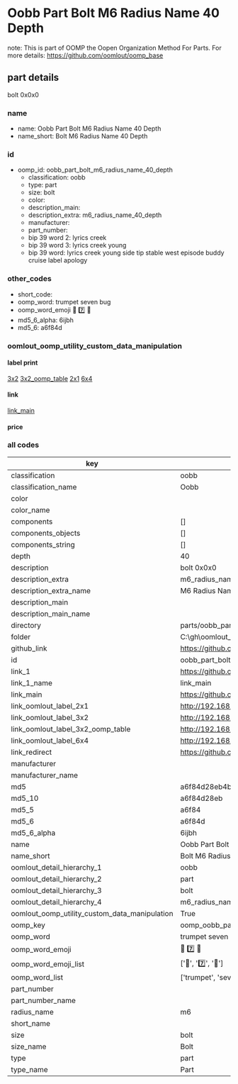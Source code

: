 # Oobb Part Bolt M6 Radius Name 40 Depth  

note: This is part of OOMP the Oopen Organization Method For Parts. For more details: https://github.com/oomlout/oomp_base

##  part details
  



bolt 0x0x0



### name
* name: Oobb Part Bolt M6 Radius Name 40 Depth
* name_short: Bolt M6 Radius Name 40 Depth
### id
* oomp_id: oobb_part_bolt_m6_radius_name_40_depth
  * classification: oobb
  * type: part
  * size: bolt
  * color: 
  * description_main: 
  * description_extra: m6_radius_name_40_depth
  * manufacturer: 
  * part_number: 
  * bip 39 word 2: lyrics creek
  * bip 39 word 3: lyrics creek young
  * bip 39 word: lyrics creek young side tip stable west episode buddy cruise label apology

### other_codes
* short_code: 
* oomp_word: trumpet seven bug
* oomp_word_emoji :trumpet: :seven: :bug:
* md5_6_alpha: 6ijbh
* md5_6: a6f84d






### oomlout_oomp_utility_custom_data_manipulation
#### label print
[3x2](http://192.168.1.245:1112/?label=oomp%206ijbh)
[3x2_oomp_table](http://192.168.1.108:1112/?label=oomp%206ijbh)
[2x1](http://192.168.1.242:1112/?label=oomp%206ijbh)
[6x4](http://192.168.1.55:1112/?label=oomp%206ijbh)    

#### link

[link_main](https://github.com/oomlout/oomlout_oobb_version_4_generated_parts/tree/main/navigation_oomp/oobb/part/bolt//m6_radius_name_40_depth/part)                              

#### price







### all codes 
| key | value |  
| --- | --- |  
| classification | oobb |  
| classification_name | Oobb |  
| color |  |  
| color_name |  |  
| components | [] |  
| components_objects | [] |  
| components_string | [] |  
| depth | 40 |  
| description | bolt 0x0x0 |  
| description_extra | m6_radius_name_40_depth |  
| description_extra_name | M6 Radius Name 40 Depth |  
| description_main |  |  
| description_main_name |  |  
| directory | parts/oobb_part_bolt_m6_radius_name_40_depth |  
| folder | C:\gh\oomlout_oobb_version_4_generated_parts\parts\oobb_part_bolt_m6_radius_name_40_depth |  
| github_link | https://github.com/oomlout/oomlout_oomp_part_src/tree/main/parts/oobb_part_bolt_m6_radius_name_40_depth |  
| id | oobb_part_bolt_m6_radius_name_40_depth |  
| link_1 | https://github.com/oomlout/oomlout_oobb_version_4_generated_parts/tree/main/navigation_oomp/oobb/part/bolt//m6_radius_name_40_depth/part |  
| link_1_name | link_main |  
| link_main | https://github.com/oomlout/oomlout_oobb_version_4_generated_parts/tree/main/navigation_oomp/oobb/part/bolt//m6_radius_name_40_depth/part |  
| link_oomlout_label_2x1 | http://192.168.1.242:1112/?label=oomp%206ijbh |  
| link_oomlout_label_3x2 | http://192.168.1.245:1112/?label=oomp%206ijbh |  
| link_oomlout_label_3x2_oomp_table | http://192.168.1.108:1112/?label=oomp%206ijbh |  
| link_oomlout_label_6x4 | http://192.168.1.55:1112/?label=oomp%206ijbh |  
| link_redirect | https://github.com/oomlout/oomlout_oobb_version_4_generated_parts/tree/main/parts/hardware_bolt_m6_40 |  
| manufacturer |  |  
| manufacturer_name |  |  
| md5 | a6f84d28eb4bff2f4f714c7ffe8ccc2b |  
| md5_10 | a6f84d28eb |  
| md5_5 | a6f84 |  
| md5_6 | a6f84d |  
| md5_6_alpha | 6ijbh |  
| name | Oobb Part Bolt M6 Radius Name 40 Depth |  
| name_short | Bolt M6 Radius Name 40 Depth |  
| oomlout_detail_hierarchy_1 | oobb |  
| oomlout_detail_hierarchy_2 | part |  
| oomlout_detail_hierarchy_3 | bolt |  
| oomlout_detail_hierarchy_4 | m6_radius_name_40_depth |  
| oomlout_oomp_utility_custom_data_manipulation | True |  
| oomp_key | oomp_oobb_part_bolt_m6_radius_name_40_depth |  
| oomp_word | trumpet seven bug |  
| oomp_word_emoji | :trumpet: :seven: :bug: |  
| oomp_word_emoji_list | [':trumpet:', ':seven:', ':bug:'] |  
| oomp_word_list | ['trumpet', 'seven', 'bug'] |  
| part_number |  |  
| part_number_name |  |  
| radius_name | m6 |  
| short_name |  |  
| size | bolt |  
| size_name | Bolt |  
| type | part |  
| type_name | Part |  
